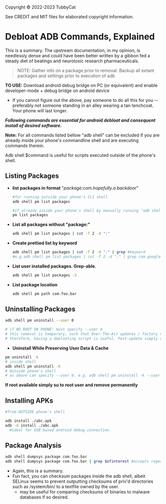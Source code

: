 Copyright © 2022-2023 TubbyCat

See CREDIT and MIT files for elaborated copyright information.

# Debloat ADB Commands, Explained
This is a summary. The upstream documentation, in my opinion, is needlessly dense and could have been better written by a gibbon fed a steady diet of beatings and neurotoxic research pharmaceuticals.
> NOTE: Gather info on a package prior to removal. Backup all extant packages and settings prior to execution of adb

**TO USE:** Download android debug bridge on PC (or equivalent) and enable developer-mode + debug bridge on android device
  - If you cannot figure out the above, pay someone to do all this for you -- preferably not someone standing in an alley wearing a tan tenchcoat. Your phone will last longer.
  
***Following commands are essential for android debloat and consequent install of desired software.***

**Note:** For all commands listed bellow "adb shell" can be excluded if you are already inside your phone's commandline shell and are executing commands therein.

Adb shell $command is useful for scripts executed outside of the phone's shell.

## Listing Packages ##
- **list packages in format** "_package:com.hopefully.a.backdoor_"
  ```sh
  #for running outside your phone's CLI shell
  adb shell pm list packages
  
  #if already inside your phone's shell by manually running "adb shell" once
  pm list packages
  
  ```
- **List all packages without "package:"**
  ```sh
  adb shell pm list packages | cut -f 2 -d ":"
  ```
- **Create prettied list by keyword**
  ```sh
  adb shell pm list packages | cut -f 2 -d ":" | grep #keyword
  #e.g.adb shell pm list packages | cut -f 2 -d ":" | grep com.google
  ```
- **List user installed packages. Grep-able.**
  ```sh
  adb shell pm list packages -3 
  ```

- **List package location**
  ```sh
  adb shell pm path com.foo.bar
  ```
## Uninstalling Packages ##
```sh
adb shell pm uninstall --user 0

# if NO ROOT ON PHONE: must specify --user 0
# this removal is temporary, such that Over-The-Air updates / factory reset can restore removed package(s)
# therefore, having a debloating script is useful. Post-update simply run the script to remove bloatware. 
```
- **Uninstall While Preserving User Data & Cache**
```sh
pm uninstall -k 
# inside shell
adb shell pm uninstall -k 
# Outside phone's shell
# as above can specify --user 0. e.g. adb shell pm uninstall -k --user 0 
```
**If root available simply su to root user and remove permanently**

## Installing APKs ##
```sh
#from OUTSIDE phone's shell 

adb install ./abc.apk 
adb -d install ./abc.apk
  #ideal for USB based android debug connection. 
```
## Package Analysis ##
```sh
adb shell dumpsys package com.foo.bar
adb shell dumpsys package com.foo.bar | grep $ofinterest #accepts regex
```

- Again, this is a summary. 
- Fun fact, you can checksum packages inside the adb shell, albeit SELinux seems to prevent outputting checksums of priv'd directories such as /system/bin/ to a textfile owned by the user. 
  - may be useful for comparing checksums of binaries to malware databases if so desired.
